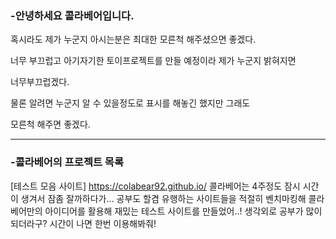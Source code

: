 ### -안녕하세요 콜라베어입니다.
혹시라도 제가 누군지 아시는분은 최대한 모른척 해주셨으면 좋겠다.

너무 부끄럽고 아기자기한 토이프로젝트를 만들 예정이라 제가 누군지 밝혀지면

너무부끄럽겠다.

물론 알려면 누군지 알 수 있을정도로 표시를 해놓긴 했지만 그래도

모른척 해주면 좋겠다.

---

### -콜라베어의 프로젝트 목록
[테스트 모음 사이트]
https://colabear92.github.io/
콜라베어는 4주정도 잠시 시간이 생겨서 잠좀 잘까하다가... 공부도 할겸 유행하는 사이트들을 적절히
벤치마킹해 콜라베어만의 아이디어를 활용해 재밌는 테스트 사이트를 만들었어..!
생각외로 공부가 많이 되더라구? 시간이 나면 한번 이용해봐줘!

<!--
**colabear92/colabear92** is a ✨ _special_ ✨ repository because its `README.md` (this file) appears on your GitHub profile.

Here are some ideas to get you started:

- 🔭 I’m currently working on ...
- 🌱 I’m currently learning ...
- 👯 I’m looking to collaborate on ...
- 🤔 I’m looking for help with ...
- 💬 Ask me about ...
- 📫 How to reach me: ...
- 😄 Pronouns: ...
- ⚡ Fun fact: ...
-->
